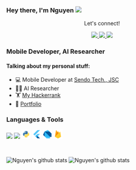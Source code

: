 ### Hey there, I'm  Nguyen <img src="https://media.giphy.com/media/hvRJCLFzcasrR4ia7z/giphy.gif" width="25px">

<div align="center">
<p align="center">Let's connect!</p>
<a href="https://www.linkedin.com/in/nguyencse/">
    <img src="https://img.shields.io/badge/linkedin-%230077B5.svg?&style=for-the-badge&logo=linkedin&logoColor=white" />
</a>

<a href="https://www.facebook.com/nguyencse/">
    <img src="https://img.shields.io/badge/Facebook-1877F2?style=for-the-badge&logo=facebook&logoColor=white" />
</a>

<a href="https://stackoverflow.com/users/5325761/nguyencse">
    <img src="https://img.shields.io/badge/Stack_Overflow-FE7A16?style=for-the-badge&logo=stack-overflow&logoColor=white" />
</a>
</div>


### Mobile Developer, AI Researcher

#### Talking about my personal stuff:

- 💻 Mobile Developer at [Sendo Tech., JSC][sendovn]
- 🙋‍♂️ AI Researcher
- 🏋 [My Hackerrank][hackerrank]
- 📄 [Portfolio][profile]

### Languages & Tools

<code><img width=24px src="https://i.pinimg.com/originals/4e/74/7c/4e747c82368d9681b75d54f56319dae7.png"></code>
<code><img width=24px src="https://upload.wikimedia.org/wikipedia/commons/thumb/9/9a/Visual_Studio_Code_1.35_icon.svg/128px-Visual_Studio_Code_1.35_icon.svg.png"></code>
<code><img width=24px src="https://raw.githubusercontent.com/github/explore/80688e429a7d4ef2fca1e82350fe8e3517d3494d/topics/python/python.png"></code>
<code><img width=24px src="https://raw.githubusercontent.com/github/explore/80688e429a7d4ef2fca1e82350fe8e3517d3494d/topics/flutter/flutter.png"></code>
<code><img width=24px src="https://raw.githubusercontent.com/github/explore/80688e429a7d4ef2fca1e82350fe8e3517d3494d/topics/dart/dart.png"></code>
<code><img width=24px src="https://raw.githubusercontent.com/github/explore/80688e429a7d4ef2fca1e82350fe8e3517d3494d/topics/firebase/firebase.png"></code>

<br>

![Nguyen's github stats](https://github-readme-stats.vercel.app/api?username=nguyencse&count_private=true&show_icons=true&theme=github_dark)
![Nguyen's github stats](https://github-readme-stats.vercel.app/api/top-langs?username=nguyencse&count_private=true&show_icons=true&theme=github_dark)

[sendovn]: https://sendo.vn
[profile]: https://nguyencse.github.io
[hackerrank]: https://www.hackerrank.com/nguyencse
